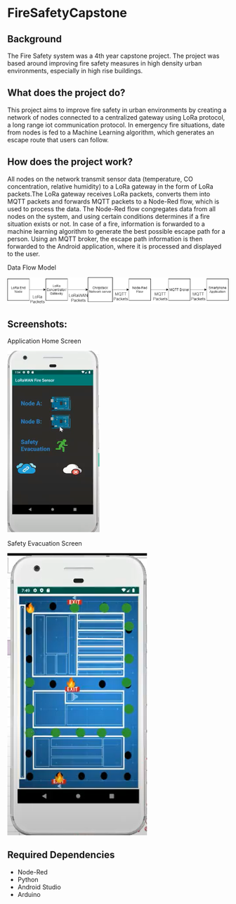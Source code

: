 # FireSafetyCapstone

## Background
  The Fire Safety system was a 4th year capstone project. The project was based around improving fire safety measures in high density urban environments, especially in high rise buildings. 

## What does the project do?
  This project aims to improve fire safety in urban environments by creating a network of nodes connected to a centralized gateway using LoRa protocol, a long range iot communication protocol. In emergency fire situations, date from nodes is fed to a Machine Learning algorithm, which generates an escape route that users can follow.
  
 ## How does the project work?
  All nodes on the network transmit sensor data (temperature, CO concentration, relative humidity) to a LoRa gateway in the form of LoRa packets.The LoRa gateway receives LoRa packets, converts them into MQTT packets and forwards MQTT packets to a Node-Red flow, which is used to process the data. The Node-Red flow congregates data from all nodes on the system, and using certain conditions determines if a fire situation exists or not. In case of a fire, information is forwarded to a machine learning algorithm to generate the best possible escape path for a person. Using an MQTT broker, the escape path information is then forwarded to the Android application, where it is processed and displayed to the user.

Data Flow Model

  ![alt text](https://raw.githubusercontent.com/Kalp-S/FireSafetyCapstone/master/Pictures/picture.png "Data Flow Model")
  

## Screenshots:
  Application Home Screen
  
  ![alt text](https://raw.githubusercontent.com/Kalp-S/FireSafetyCapstone/master/Pictures/picture2.png "Application Home Screen")
  
  
  Safety Evacuation Screen
  
  ![alt text](https://raw.githubusercontent.com/Kalp-S/FireSafetyCapstone/master/Pictures/picture3.png "Fire Escape Route")
  
  
## Required Dependencies
 - Node-Red
 - Python
 - Android Studio
 - Arduino 
